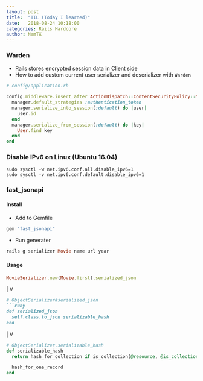 ```yaml
---
layout: post
title:  "TIL (Today I learned)"
date:   2018-08-24 10:18:00
categories: Rails Hardcore
author: NamTX
---
```


### Warden
- Rails stores encrypted session data in Client side
- How to add custom current user serializer and deserializer with `Warden`

```ruby
# config/application.rb

config.middleware.insert_after ActionDispatch::ContentSecurityPolicy::Middleware, Warden::Manager do |manager|
  manager.default_strategies :authentication_token
  manager.serialize_into_session(:default) do |user|
    user.id
  end
  manager.serialize_from_session(:default) do |key|
    User.find key
  end
end
```
<!-- more -->
### Disable IPv6 on Linux (Ubuntu 16.04)
```terminal
sudo sysctl -w net.ipv6.conf.all.disable_ipv6=1
sudo sysctl -v net.ipv6.conf.default.disable_ipv6=1
```

### fast_jsonapi
#### Install
- Add to Gemfile
```ruby
gem "fast_jsonapi"
```
- Run generater
```ruby
rails g serializer Movie name url year
```

#### Usage
```ruby
MovieSerializer.new(Movie.first).serialized_json
```
|
V
```ruby
# ObjectSerializer#serialized_json
```ruby
def serialized_json
  self.class.to_json serializable_hash
end
```
|
V
```ruby
# ObjectSerializer.serializable_hash
def serializable_hash
  return hash_for_collection if is_collection(@resource, @is_collection)

  hash_for_one_record
end
```
